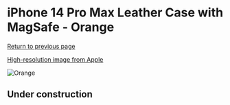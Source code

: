 # iPhone 14 Pro Max Leather Case with MagSafe - Orange

[Return to previous page](/iphone_14)

[High-resolution image from Apple](https://store.storeimages.cdn-apple.com/8756/as-images.apple.com/is/MPPR3?wid=4500&hei=4500&fmt=png)

<div style="width: 500px"><img src="/everyphone/MPPR3.png" alt="Orange"></div>

## Under construction
